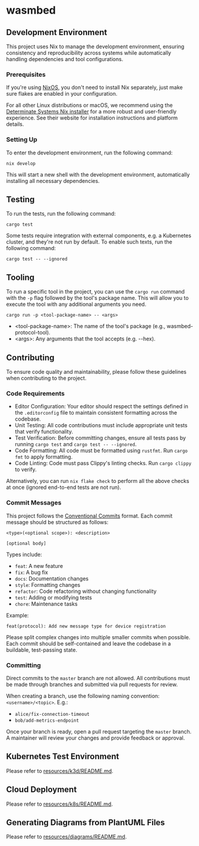 # wasmbed

## Development Environment

This project uses Nix to manage the development environment, ensuring
consistency and reproducibility across systems while automatically handling
dependencies and tool configurations.

### Prerequisites

If you're using [NixOS][nixos], you don't need to install Nix separately, just
make sure flakes are enabled in your configuration.

For all other Linux distributions or macOS, we recommend using the
[Determinate Systems Nix installer][determinate-systems-nix] for a more robust
and user-friendly experience. See their website for installation instructions
and platform details.

[nixos]: https://nixos.org/
[determinate-systems-nix]: https://zero-to-nix.com/

### Setting Up

To enter the development environment, run the following command:

```
nix develop
```

This will start a new shell with the development environment, automatically
installing all necessary dependencies.

## Testing

To run the tests, run the following command:

```
cargo test
```

Some tests require integration with external components, e.g. a Kubernetes
cluster, and they're not run by default. To enable such texts, run the following
command:

```
cargo test -- --ignored
```

## Tooling

To run a specific tool in the project, you can use the `cargo run` command with
the `-p` flag followed by the tool's package name. This will allow you to execute
the tool with any additional arguments you need.

```
cargo run -p <tool-package-name> -- <args>
```

- \<tool-package-name\>: The name of the tool's package (e.g., wasmbed-protocol-tool).
- \<args\>: Any arguments that the tool accepts (e.g. --hex).

## Contributing

To ensure code quality and maintainability, please follow these guidelines when
contributing to the project.

### Code Requirements

* Editor Configuration: Your editor should respect the settings defined in the
  `.editorconfig` file to maintain consistent formatting across the codebase.
* Unit Testing: All code contributions must include appropriate unit tests
  that verify functionality.
* Test Verification: Before committing changes, ensure all tests pass by
  running `cargo test` and `cargo test -- --ignored`.
* Code Formatting: All code must be formatted using `rustfmt`. Run
  `cargo fmt` to apply formatting.
* Code Linting: Code must pass Clippy's linting checks. Run `cargo clippy`
  to verify.

Alternatively, you can run `nix flake check` to perform all the above checks at
once (ignored end-to-end tests are not run).

### Commit Messages

This project follows the [Conventional Commits][conventional-commits]
format. Each commit message should be structured as follows:

```
<type>(<optional scope>): <description>

[optional body]
```

Types include:
- `feat`: A new feature
- `fix`: A bug fix
- `docs`: Documentation changes
- `style`: Formatting changes
- `refactor`: Code refactoring without changing functionality
- `test`: Adding or modifying tests
- `chore`: Maintenance tasks

Example:

```
feat(protocol): Add new message type for device registration
```

Please split complex changes into multiple smaller commits when possible. Each
commit should be self-contained and leave the codebase in a buildable,
test-passing state.

[conventional-commits]: https://www.conventionalcommits.org/

### Committing

Direct commits to the `master` branch are not allowed. All contributions must
be made through branches and submitted via pull requests for review.

When creating a branch, use the following naming convention:
`<username>/<topic>`. E.g.:

- `alice/fix-connection-timeout`
- `bob/add-metrics-endpoint`

Once your branch is ready, open a pull request targeting the `master` branch. A
maintainer will review your changes and provide feedback or approval.

## Kubernetes Test Environment

Please refer to [resources/k3d/README.md](resources/k3d/README.md).

## Cloud Deployment

Please refer to [resources/k8s/README.md](resources/k8s/README.md).

## Generating Diagrams from PlantUML Files

Please refer to [resources/diagrams/README.md](resources/diagrams/README.md).
